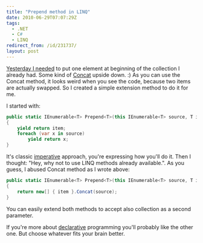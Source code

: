 ```yaml
---
title: "Prepend method in LINQ"
date: 2010-06-29T07:07:29Z
tags:
  - .NET
  - C#
  - LINQ
redirect_from: /id/231737/
layout: post
---
```

[Yesterday I needed][1] to put one element at beginning of the collection I already had. Some kind of [Concat][2] upside down. :) As you can use the Concat method, it looks weird when you see the code, because two items are actually swapped. So I created a simple extension method to do it for me.

I started with:

```csharp
public static IEnumerable<T> Prepend<T>(this IEnumerable<T> source, T item)
{
	yield return item;
	foreach (var x in source)
		yield return x;
}
```

It's classic [imperative][3] approach, you're expressing how you'll do it. Then I thought: "Hey, why not to use LINQ methods already available.". As you guess, I abused Concat method as I wrote above:

```csharp
public static IEnumerable<T> Prepend<T>(this IEnumerable<T> source, T item)
{
	return new[] { item }.Concat(source);
}
```

You can easily extend both methods to accept also collection as a second parameter.

If you're more about [declarative][4] programming you'll probably like the other one. But choose whatever fits your brain better.

[1]: http://twitter.com/cincura_net/status/17243088115
[2]: http://msdn.microsoft.com/en-us/library/bb302894.aspx
[3]: http://en.wikipedia.org/wiki/Imperative_programming
[4]: http://en.wikipedia.org/wiki/Declarative_programming